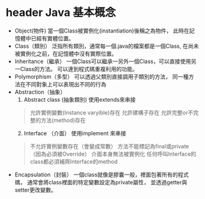# header Java 基本概念
* Object(物件)
  當一個Class被實例化(instantiation)後稱之為物件，
  此時在記憶體中已經有實體位置。
* Class（類別）
  泛指所有類別，通常每一個.java的檔案都是一個Class,
  在尚未被實例化之前，在記憶體中沒有實際位置。
* Inheritance（繼承）
  一個Class可以繼承一另外一個Class，可以直接使用另一Class的方法。
  可以達到程式碼重複利用的功能。
* Polymorphism（多型）
  可以透過父類別直接調用子類別的方法，
  同一種方法在不同對象上可以表現出不同的行為
* Abstraction（抽象）
  1. Abstract class (抽象類別) 使用extends來串接
    >允許實例變數(Instance varyible)存在
    >允許建構子存在
    >允許完整or不完整的方法(method)存在
  2. Interface （介面） 使用implement 來串接
    >不允許實例變數存在（會變成常數）
    >方法不能標記為final或private（因為必須被Override）
    >介面本身無法被實例化
    >任何呼叫Interface的class都必須補齊Interface的method
* Encapsulation（封裝）
  一個class就像是膠囊一般，裡面包著所有的程式碼，
  通常會將class裡面的特定變數設定為private屬性，
  並透過getter與setter更改變數。
